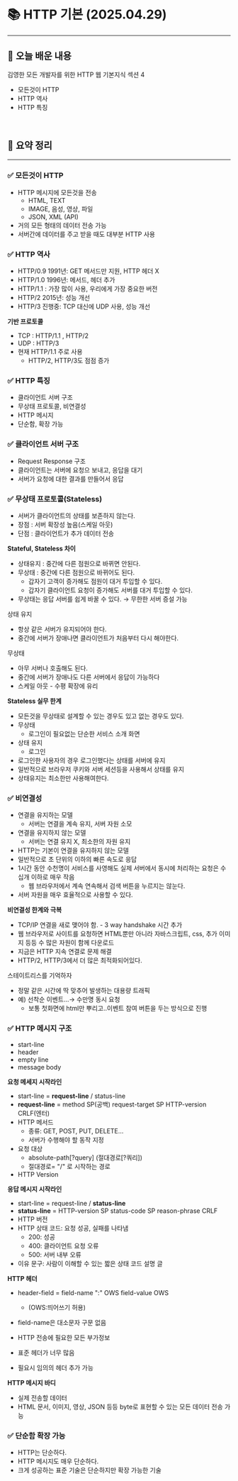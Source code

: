 # 📚 HTTP 기본 (2025.04.29)
___

## 🌟 오늘 배운 내용
김영한 모든 개발자를 위한 HTTP 웹 기본지식 섹션 4

- 모든것이 HTTP
- HTTP 역사
- HTTP 특징

<br/>


## 🔎 요약 정리

___

### ✅ 모든것이 HTTP

- HTTP 메시지에 모든것을 전송
    - HTML, TEXT
    - IMAGE, 음성, 영상, 파일
    - JSON, XML (API)
- 거의 모든 형태의 데이터 전송 가능
- 서버간에 데이터를 주고 받을 때도 대부분 HTTP 사용


### ✅ HTTP 역사

- HTTP/0.9 1991년: GET 메서드만 지원, HTTP 헤더 X
- HTTP/1.0 1996년: 메서드, 헤더 추가
- HTTP/1.1 : 가장 많이 사용, 우리에게 가장 중요한 버전
- HTTP/2 2015년: 성능 개선
- HTTP/3 진행중: TCP 대신에 UDP 사용, 성능 개선

**기반 프로토콜**

- TCP : HTTP/1.1 , HTTP/2
- UDP : HTTP/3
- 현재 HTTP/1.1 주로 사용
    - HTTP/2, HTTP/3도 점점 증가


### ✅ HTTP 특징

- 클라이언트 서버 구조
- 무상태 프로토콜, 비연결성
- HTTP 메시지
- 단순함, 확장 가능


### ✅ 클라이언트 서버 구조

- Request Response 구조
- 클라이언트는 서버에 요청으 보내고, 응답을 대기
- 서버가 요청에 대한 결과를 만들어서 응답


### ✅ 무상태 프로토콜(Stateless)

- 서버가 클라이언트의 상태를 보존하지 않는다.
- 장점 : 서버 확장성 높음(스케일 아웃)
- 단점 : 클라이언트가 추가 데이터 전송


**Stateful, Stateless 차이**

- 상태유지 : 중간에 다른 점원으로 바뀌면 안된다.
- 무상태 : 중간에 다른 점원으로 바뀌어도 된다.
    - 갑자기 고객이 증가해도 점원이 대거 투입할 수 있다.
    - 갑자기 클라이언트 요청이 증가해도 서버를 대거 투입할 수 있다.
- 무상태는 응답 서버를 쉽게 바꿀 수 있다. → 무한한 서버 증설 가능


상태 유지
- 항상 같은 서버가 유지되어야 한다.
- 중간에 서버가 장애나면 클라이언트가 처음부터 다시 해야한다.


무상태
- 아무 서버나 호출해도 된다.
- 중간에 서버가 장애나도 다른 서버에서 응답이 가능하다
- 스케일 아웃 - 수평 확장에 유리


**Stateless 실무 한계**

- 모든것을 무상태로 설계할 수 있는 경우도 있고 없는 경우도 있다.
- 무상태
    - 로그인이 필요없는 단순한 서비스 소개 화면
- 상태 유지
    - 로그인
- 로그인한 사용자의 경우 로그인했다는 상태를 서버에 유지
- 일반적으로 브라우저 쿠키와 서버 세션등을 사용해서 상태를 유지
- 상태유지는 최소한만 사용해여한다.



### ✅ 비연결성

- 연결을 유지하는 모델
    - 서버는 연결을 계속 유지, 서버 자원 소모
- 연결을 유지하지 않는 모델
    - 서버는 연결 유지 X, 최소한의 자원 유지
- HTTP는 기본이 연결을 유지하지 않는 모델
- 일반적으로 초 단위의 이하의 빠른 속도로 응답
- 1시간 동안 수천명이 서비스를 사영해도 실제 서버에서 동시에 처리하는 요청은 수십개 이하로 매우 작음
    - 웹 브라우저에서 계속 연속해서 검색 버튼을 누르지는 않눈다.
- 서버 자원을 매우 효율적으로 사용할 수 있다.



**비연결성 한계와 극복**

- TCP/IP 연결을 새로 맺어야 함. - 3 way handshake 시간 추가
- 웹 브라우저로 사이트를 요청하면 HTML뿐만 아니라 자바스크립트, css, 추가 이미지 등등 수 많은 자원이 함께 다운로드
- 지금은 HTTP 지속 연결로 문제 해결
- HTTP/2, HTTP/3에서 더 많은 최적화되어있다.



스테이트리스를 기억하자

- 정말 같은 시간에 딱 맞추어 발생하는 대용량 트래픽
- 예) 선착순 이벤트…→ 수만명 동시 요청
    - 보통 첫화면에 html만 뿌리고..이벤트 참여 버튼을 두는 방식으로 진행



### ✅ HTTP 메시지 구조
- start-line
- header
- empty line
- message body


**요청 메세지 시작라인**

- start-line = **request-line** / status-line
- **request-line** = method SP(공백) request-target SP HTTP-version CRLF(엔터)
- HTTP 메서드
    - 종류: GET, POST, PUT, DELETE…
    - 서버가 수행해야 할 동작 지정
- 요청 대상
    - absolute-path[?query] (절대경로[?쿼리])
    - 절대경로= "/" 로 시작하는 경로
- HTTP Version



**응답 메시지 시작라인**

- start-line = request-line / **status-line**
- **status-line** = HTTP-version SP status-code SP reason-phrase CRLF
- HTTP 버전
- HTTP 상태 코드: 요청 성공, 실패를 나타냄
    - 200: 성공
    - 400: 클라이언트 요청 오류
    - 500: 서버 내부 오류
- 이유 문구: 사람이 이해할 수 있는 짧은 상태 코드 설명 글



**HTTP 헤더**

- header-field = field-name ":" OWS field-value OWS
    - (OWS:띄어쓰기 허용)
- field-name은 대소문자 구문 없음

- HTTP 전송에 필요한 모든 부가정보
- 표준 헤더가 너무 많음
- 필요시 임의의 헤더 추가 가능



**HTTP 메시지 바디**

- 실제 전송할 데이터
- HTML 문서, 이미지, 영상, JSON 등등 byte로 표현할 수 있는 모든 데이터 전송 가능



### ✅ 단순함 확장 가능
- HTTP는 단순하다.
- HTTP 메시지도 매우 단순하다.
- 크게 성공하는 표준 기술은 단순하지만 확장 가능한 기술